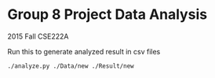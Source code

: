 # Group 8 Project Data Analysis

2015 Fall CSE222A 


Run this to generate analyzed result in csv files

```bash
./analyze.py ./Data/new ./Result/new
```

